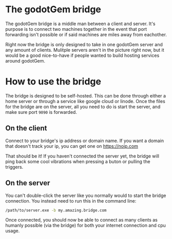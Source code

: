 # The godotGem bridge

The godotGem bridge is a middle man between a client and server. It's purpose is to connect two machines together in the event that port forwarding isn't possible or if said machines are miles away from eachother.

Right now the bridge is only designed to take in one godotGem server and any amount of clients. Mulitple servers aren't in the picture right now, but it would be a good nice-to-have if people wanted to build hosting services around godotGem.

# How to use the bridge

The bridge is designed to be self-hosted. This can be done through either a home server or through a service like google cloud or linode. Once the files for the bridge are on the server, all you need to do is start the server, and make sure port `9090` is forwarded.

## On the client

Connect to your bridge's ip address or domain name. If you want a domain that doesn't track your ip, you can get one on https://noip.com

That should be it! If you haven't connected the server yet, the bridge will ping back some cool vibrations when pressing a buton or pulling the triggers.

## On the server

You can't double-click the server like you normally would to start the bridge connection. You instead need to run this in the command line:

```bash
/path/to/server.exe -b my.amazing.bridge.com
```

Once connected, you should now be able to connect as many clients as humanly possible (via the bridge) for both your internet connection and cpu usage.